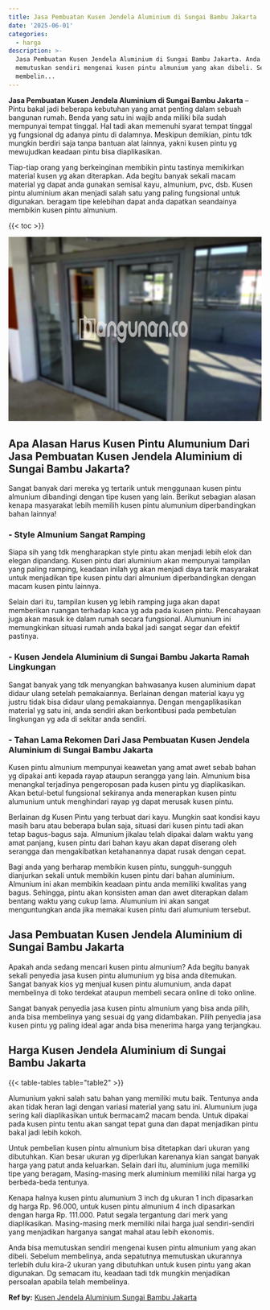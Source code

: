 ```yaml
---
title: Jasa Pembuatan Kusen Jendela Aluminium di Sungai Bambu Jakarta
date: '2025-06-01'
categories:
  - harga
description: >-
  Jasa Pembuatan Kusen Jendela Aluminium di Sungai Bambu Jakarta. Anda bisa
  memutuskan sendiri mengenai kusen pintu almunium yang akan dibeli. Sebelum
  membelin...
---
```


**Jasa Pembuatan Kusen Jendela Aluminium di Sungai Bambu Jakarta** – Pintu bakal jadi beberapa kebutuhan yang amat penting dalam sebuah bangunan rumah. Benda yang satu ini wajib anda miliki bila sudah mempunyai tempat tinggal. Hal tadi akan memenuhi syarat tempat tinggal yg fungsional dg adanya pintu di dalamnya. Meskipun demikian, pintu tdk mungkin berdiri saja tanpa bantuan alat lainnya, yakni kusen pintu yg mewujudkan keadaan pintu bisa diaplikasikan.

Tiap-tiap orang yang berkeinginan membikin pintu tastinya memikirkan material kusen yg akan diterapkan. Ada begitu banyak sekali macam material yg dapat anda gunakan semisal kayu, almunium, pvc, dsb. Kusen pintu aluminium akan menjadi salah satu yang paling fungsional untuk digunakan. beragam tipe kelebihan dapat anda dapatkan seandainya membikin kusen pintu almunium.

{{< toc >}}

![Jasa Pembuatan Kusen Jendela Aluminium di Sungai Bambu Jakarta](/images/harga-kusen-jendela-alumunium-36.png)

## Apa Alasan Harus Kusen Pintu Alumunium Dari Jasa Pembuatan Kusen Jendela Aluminium di Sungai Bambu Jakarta?

Sangat banyak dari mereka yg tertarik untuk menggunaan kusen pintu almunium dibandingi dengan tipe kusen yang lain. Berikut sebagian alasan kenapa masyarakat lebih memilih kusen pintu alumunium diperbandingkan bahan lainnya!

### \- Style Almunium Sangat Ramping

Siapa sih yang tdk mengharapkan style pintu akan menjadi lebih elok dan elegan dipandang. Kusen pintu dari aluminium akan mempunyai tampilan yang paling ramping, keadaan inilah yg akan menjadi daya tarik masyarakat untuk menjadikan tipe kusen pintu dari almunium diperbandingkan dengan macam kusen pintu lainnya.

Selain dari itu, tampilan kusen yg lebih ramping juga akan dapat memberikan ruangan terhadap kaca yg ada pada kusen pintu. Pencahayaan juga akan masuk ke dalam rumah secara fungsional. Alumunium ini memungkinkan situasi rumah anda bakal jadi sangat segar dan efektif pastinya.

### \- Kusen Jendela Aluminium di Sungai Bambu Jakarta Ramah Lingkungan

Sangat banyak yang tdk menyangkan bahwasanya kusen aluminium dapat didaur ulang setelah pemakaiannya. Berlainan dengan material kayu yg justru tidak bisa didaur ulang pemakaiannya. Dengan mengaplikasikan material yg satu ini, anda sendiri akan berkontibusi pada pembetulan lingkungan yg ada di sekitar anda sendiri.

### \- Tahan Lama Rekomen Dari Jasa Pembuatan Kusen Jendela Aluminium di Sungai Bambu Jakarta

Kusen pintu almunium mempunyai keawetan yang amat awet sebab bahan yg dipakai anti kepada rayap ataupun serangga yang lain. Almunium bisa menangkal terjadinya pengeroposan pada kusen pintu yg diaplikasikan. Akan betul-betul fungsional sekiranya anda menerapkan kusen pintu alumunium untuk menghindari rayap yg dapat merusak kusen pintu.

Berlainan dg Kusen Pintu yang terbuat dari kayu. Mungkin saat kondisi kayu masih baru atau beberapa bulan saja, situasi dari kusen pintu tadi akan tetap bagus-bagus saja. Almunium jikalau telah dipakai dalam waktu yang amat panjang, kusen pintu dari bahan kayu akan dapat diserang oleh serangga dan mengakibatkan ketahanannya dapat rusak dengan cepat.

Bagi anda yang berharap membikin kusen pintu, sungguh-sungguh dianjurkan sekali untuk membikin kusen pintu dari bahan aluminium. Almunium ini akan membikin keadaan pintu anda memiliki kwalitas yang bagus. Sehingga, pintu akan konsisten aman dan awet diterapkan dalam bentang waktu yang cukup lama. Alumunium ini akan sangat menguntungkan anda jika memakai kusen pintu dari alumunium tersebut.

## Jasa Pembuatan Kusen Jendela Aluminium di Sungai Bambu Jakarta

Apakah anda sedang mencari kusen pintu almunium? Ada begitu banyak sekali penyedia jasa kusen pintu alumunium yg bisa anda ditemukan. Sangat banyak kios yg menjual kusen pintu alumunium, anda dapat membelinya di toko terdekat ataupun membeli secara online di toko online.

Sangat banyak penyedia jasa kusen pintu almunium yang bisa anda pilih, anda bisa membelinya yang sesuai dg yang didambakan. Pilih penyedia jasa kusen pintu yg paling ideal agar anda bisa menerima harga yang terjangkau.

## Harga Kusen Jendela Aluminium di Sungai Bambu Jakarta

{{< table-tables table="table2" >}}

Alumunium yakni salah satu bahan yang memiliki mutu baik. Tentunya anda akan tidak heran lagi dengan variasi material yang satu ini. Alumunium juga sering kali diaplikasikan untuk bermacam2 macam benda. Untuk dipakai pada kusen pintu tentu akan sangat tepat guna dan dapat menjadikan pintu bakal jadi lebih kokoh.

Untuk pembelian kusen pintu almunium bisa ditetapkan dari ukuran yang dibutuhkan. Kian besar ukuran yg diperlukan karenanya kian sangat banyak harga yang patut anda keluarkan. Selain dari itu, aluminium juga memiliki tipe yang beragam, Masing-masing merk aluminium memiliki nilai harga yg berbeda-beda tentunya.

Kenapa halnya kusen pintu alumunium 3 inch dg ukuran 1 inch dipasarkan dg harga Rp. 96.000, untuk kusen pintu almunium 4 inch dipasarkan dengan harga Rp. 111.000. Patut segala tergantung dari merk yang diaplikasikan. Masing-masing merk memiliki nilai harga jual sendiri-sendiri yang menjadikan harganya sangat mahal atau lebih ekonomis.

Anda bisa memutuskan sendiri mengenai kusen pintu almunium yang akan dibeli. Sebelum membelinya, anda sepatutnya memutuskan ukurannya terlebih dulu kira-2 ukuran yang dibutuhkan untuk kusen pintu yang akan digunakan. Dg semacam itu, keadaan tadi tdk mungkin menjadikan persoalan apabila telah membelinya.

**Ref by:** [Kusen Jendela Aluminium Sungai Bambu Jakarta](https://id.wikipedia.org/wiki/Kusen)

